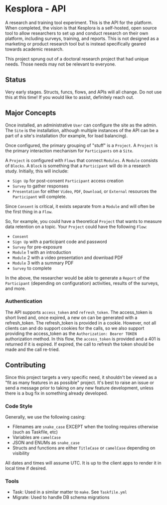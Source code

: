 # Kesplora - API

A research and training tool experiment. This is the API for the platform. When completed, the vision is that Kesplora is a self-hosted, open source tool to allow researchers to set up and conduct research on their own platform, including surveys, training, and reports. This is not designed as a marketing or product research tool but is instead specifically geared towards academic research.

This project sprung out of a doctoral research project that had unique needs. Those needs may not be relevant to everyone.

## Status

Very early stages. Structs, funcs, flows, and APIs will all change. Do not use this at this time! If you would like to assist, definitely reach out.

## Major Concepts

Once installed, an administrative `User` can configure the site as the admin. The `Site` is the installation, although multiple instances of the API can be a part of a site's installation (for example, for load balancing).

Once configured, the primary grouping of "stuff" is a `Project`. A `Project` is the primary interaction mechanism for `Participants` on a `Site`.

A `Project` is configured with `Flows` that connect `Modules`. A `Module` consists of `Blocks`. A `Block` is something that a `Participant` will do in a research study. Initially, this will include:

- `Sign Up` for post-consent `Participant` access creation
- `Survey` to gather responses
- `Presentation` for either `Video`, `PDF`, `Download`, or `External` resources the `Participant` will complete.

Since `Consent` is critical, it exists separate from a `Module` and will often be the first thing in a `Flow`.

So, for example, you could have a theoretical `Project` that wants to measure data retention on a topic. Your `Project` could have the following `Flow`:

- `Consent`
- `Sign Up` with a participant code and password
- `Survey` for pre-exposure
- `Module` 1 with an introduction
- `Module` 2 with a video presentation and download PDF
- `Module` 3 with a summary PDF
- `Survey` to complete

In the above, the researcher would be able to generate a `Report` of the `Participant` (depending on configuration) activities, results of the surveys, and more.

### Authentication

The API supports `access_token` and `refresh_token`. The access_token is short lived and, once expired, a new on can be generated with a refresh_token. The refresh_token is provided in a cookie. However, not all clients can and do support cookies for the calls, so we also support providing the access_token as the `Authorization: Bearer TOKEN` authorization method. In this flow, the `access_token` is provided and a 401 is returned if it is expired. If expired, the call to refresh the token should be made and the call re-tried.

## Contributing

Since this project targets a very specific need, it shouldn't be viewed as a "fit as many features in as possible" project. It's best to raise an issue or send a message prior to taking on any new feature development, unless there is a bug fix in something already developed.

### Code Style

Generally, we use the following casing:

- Filenames are `snake_case` EXCEPT when the tooling requires otherwise (such as Taskfile, etc)
- Variables are `camelCase`
- JSON and ENUMs as `snake_case`
- Structs and functions are either `TitleCase` or `camelCase` depending on visibility

All dates and times will assume UTC. It is up to the client apps to render it in local time if desired.

### Tools

- Task: Used in a similar matter to `make`. See `Taskfile.yml`
- Migrate: Used to handle DB schema migrations
